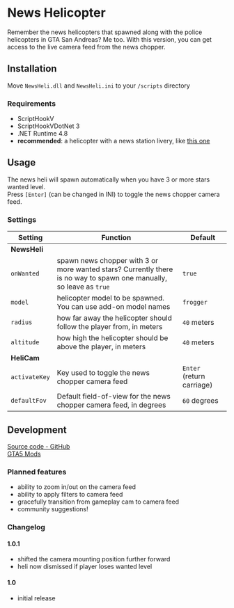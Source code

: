 # News Helicopter

Remember the news helicopters that spawned along with the police helicopters in GTA San Andreas? Me too. With this version, you can get access to the live camera feed from the news chopper.


## Installation
Move `NewsHeli.dll` and `NewsHeli.ini` to your `/scripts` directory

### Requirements
- ScriptHookV
- ScriptHookVDotNet 3
- .NET Runtime 4.8
- **recommended**: a helicopter with a news station livery, like [this one](https://www.gta5-mods.com/vehicles/buckingham-maverick-2nd-generation-add-on-liveries)

## Usage
The news heli will spawn automatically when you have 3 or more stars wanted level.  
Press `[Enter]` (can be changed in INI) to toggle the news chopper camera feed.

### Settings
Setting | Function | Default
---|---|---
**NewsHeli**|
`onWanted` | spawn news chopper with 3 or more wanted stars? Currently there is no way to spawn one manually, so leave as `true` | `true`
`model` | helicopter model to be spawned. You can use add-on model names | `frogger`
`radius` | how far away the helicopter should follow the player from, in meters | `40` meters
`altitude` | how high the helicopter should be above the player, in meters | `40` meters
**HeliCam**|
`activateKey` | Key used to toggle the news chopper camera feed | `Enter` (return carriage)
`defaultFov` | Default field-of-view for the news chopper camera feed, in degrees | `60` degrees


## Development

[Source code - GitHub](https://github.com/DavidLiuGit/GTAV_NewsHelicopter)  
[GTA5 Mods](https://www.gta5-mods.com/scripts/news-helicopter)

### Planned features
- ability to zoom in/out on the camera feed
- ability to apply filters to camera feed
- gracefully transition from gameplay cam to camera feed
- community suggestions!

### Changelog
#### 1.0.1
- shifted the camera mounting position further forward
- heli now dismissed if player loses wanted level
#### 1.0
- initial release